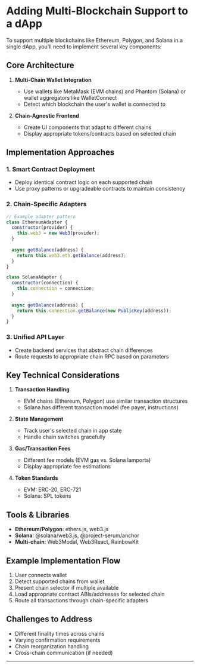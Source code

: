 # Adding Multi-Blockchain Support to a dApp

To support multiple blockchains like Ethereum, Polygon, and Solana in a single dApp, you'll need to implement several key components:

## Core Architecture

1. **Multi-Chain Wallet Integration**
   - Use wallets like MetaMask (EVM chains) and Phantom (Solana) or wallet aggregators like WalletConnect
   - Detect which blockchain the user's wallet is connected to

2. **Chain-Agnostic Frontend**
   - Create UI components that adapt to different chains
   - Display appropriate tokens/contracts based on selected chain

## Implementation Approaches

### 1. Smart Contract Deployment
- Deploy identical contract logic on each supported chain
- Use proxy patterns or upgradeable contracts to maintain consistency

### 2. Chain-Specific Adapters
```javascript
// Example adapter pattern
class EthereumAdapter {
  constructor(provider) {
    this.web3 = new Web3(provider);
  }
  
  async getBalance(address) {
    return this.web3.eth.getBalance(address);
  }
}

class SolanaAdapter {
  constructor(connection) {
    this.connection = connection;
  }
  
  async getBalance(address) {
    return this.connection.getBalance(new PublicKey(address));
  }
}
```

### 3. Unified API Layer
- Create backend services that abstract chain differences
- Route requests to appropriate chain RPC based on parameters

## Key Technical Considerations

1. **Transaction Handling**
   - EVM chains (Ethereum, Polygon) use similar transaction structures
   - Solana has different transaction model (fee payer, instructions)

2. **State Management**
   - Track user's selected chain in app state
   - Handle chain switches gracefully

3. **Gas/Transaction Fees**
   - Different fee models (EVM gas vs. Solana lamports)
   - Display appropriate fee estimations

4. **Token Standards**
   - EVM: ERC-20, ERC-721
   - Solana: SPL tokens

## Tools & Libraries

- **Ethereum/Polygon**: ethers.js, web3.js
- **Solana**: @solana/web3.js, @project-serum/anchor
- **Multi-chain**: Web3Modal, Web3React, RainbowKit

## Example Implementation Flow

1. User connects wallet
2. Detect supported chains from wallet
3. Present chain selector if multiple available
4. Load appropriate contract ABIs/addresses for selected chain
5. Route all transactions through chain-specific adapters

## Challenges to Address

- Different finality times across chains
- Varying confirmation requirements
- Chain reorganization handling
- Cross-chain communication (if needed)
---
